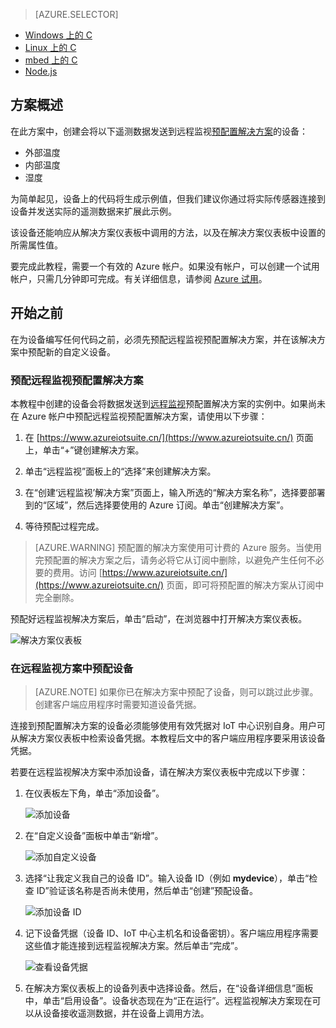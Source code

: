 > [AZURE.SELECTOR]
- [Windows 上的 C](/documentation/articles/iot-suite-connecting-devices/)
- [Linux 上的 C](/documentation/articles/iot-suite-connecting-devices-linux/)
- [mbed 上的 C](/documentation/articles/iot-suite-connecting-devices-mbed/)
- [Node.js](/documentation/articles/iot-suite-connecting-devices-node/)

## 方案概述
在此方案中，创建会将以下遥测数据发送到远程监视[预配置解决方案][lnk-what-are-preconfig-solutions]的设备：

- 外部温度
- 内部温度
- 湿度

为简单起见，设备上的代码将生成示例值，但我们建议你通过将实际传感器连接到设备并发送实际的遥测数据来扩展此示例。

该设备还能响应从解决方案仪表板中调用的方法，以及在解决方案仪表板中设置的所需属性值。

要完成此教程，需要一个有效的 Azure 帐户。如果没有帐户，可以创建一个试用帐户，只需几分钟即可完成。有关详细信息，请参阅 [Azure 试用][lnk-1rmb-trial]。

## 开始之前
在为设备编写任何代码之前，必须先预配远程监视预配置解决方案，并在该解决方案中预配新的自定义设备。

### 预配远程监视预配置解决方案
本教程中创建的设备会将数据发送到[远程监视][lnk-remote-monitoring]预配置解决方案的实例中。如果尚未在 Azure 帐户中预配远程监视预配置解决方案，请使用以下步骤：

1. 在 [https://www.azureiotsuite.cn/](https://www.azureiotsuite.cn/) 页面上，单击“+”键创建解决方案。

2. 单击“远程监视”面板上的“选择”来创建解决方案。
3. 在“创建‘远程监视’解决方案”页面上，输入所选的“解决方案名称”，选择要部署到的“区域”，然后选择要使用的 Azure 订阅。单击“创建解决方案”。

4. 等待预配过程完成。

> [AZURE.WARNING] 预配置的解决方案使用可计费的 Azure 服务。当使用完预配置的解决方案之后，请务必将它从订阅中删除，以避免产生任何不必要的费用。访问 [https://www.azureiotsuite.cn/](https://www.azureiotsuite.cn/) 页面，即可将预配置的解决方案从订阅中完全删除。

预配好远程监视解决方案后，单击“启动”，在浏览器中打开解决方案仪表板。

![解决方案仪表板][img-dashboard]  


### 在远程监视方案中预配设备

> [AZURE.NOTE] 如果你已在解决方案中预配了设备，则可以跳过此步骤。创建客户端应用程序时需要知道设备凭据。

连接到预配置解决方案的设备必须能够使用有效凭据对 IoT 中心识别自身。用户可从解决方案仪表板中检索设备凭据。本教程后文中的客户端应用程序要采用该设备凭据。

若要在远程监视解决方案中添加设备，请在解决方案仪表板中完成以下步骤：

1. 在仪表板左下角，单击“添加设备”。
   
    ![添加设备][1]  

2. 在“自定义设备”面板中单击“新增”。
   
    ![添加自定义设备][2]  

3. 选择“让我定义我自己的设备 ID”。输入设备 ID（例如 **mydevice**），单击“检查 ID”验证该名称是否尚未使用，然后单击“创建”预配设备。
   
    ![添加设备 ID][3]  

4. 记下设备凭据（设备 ID、IoT 中心主机名和设备密钥）。客户端应用程序需要这些值才能连接到远程监视解决方案。然后单击“完成”。
   
    ![查看设备凭据][4]  

5. 在解决方案仪表板上的设备列表中选择设备。然后，在“设备详细信息”面板中，单击“启用设备”。设备状态现在为“正在运行”。远程监视解决方案现在可以从设备接收遥测数据，并在设备上调用方法。

[img-dashboard]: ./media/iot-suite-selector-connecting/dashboard.png
[1]: ./media/iot-suite-selector-connecting/suite0.png
[2]: ./media/iot-suite-selector-connecting/suite1.png
[3]: ./media/iot-suite-selector-connecting/suite2.png
[4]: ./media/iot-suite-selector-connecting/suite3.png

[lnk-what-are-preconfig-solutions]: /documentation/articles/iot-suite-what-are-preconfigured-solutions/
[lnk-remote-monitoring]: /documentation/articles/iot-suite-remote-monitoring-sample-walkthrough/
[lnk-1rmb-trial]: /pricing/1rmb-trial/

<!---HONumber=Mooncake_0327_2017-->